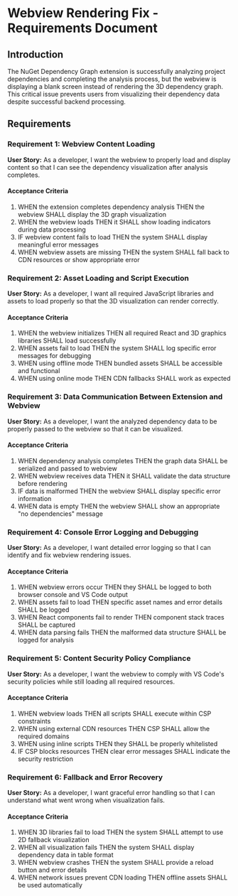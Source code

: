 # Webview Rendering Fix - Requirements Document

## Introduction

The NuGet Dependency Graph extension is successfully analyzing project dependencies and completing the analysis process, but the webview is displaying a blank screen instead of rendering the 3D dependency graph. This critical issue prevents users from visualizing their dependency data despite successful backend processing.

## Requirements

### Requirement 1: Webview Content Loading

**User Story:** As a developer, I want the webview to properly load and display content so that I can see the dependency visualization after analysis completes.

#### Acceptance Criteria

1. WHEN the extension completes dependency analysis THEN the webview SHALL display the 3D graph visualization
2. WHEN the webview loads THEN it SHALL show loading indicators during data processing
3. IF webview content fails to load THEN the system SHALL display meaningful error messages
4. WHEN webview assets are missing THEN the system SHALL fall back to CDN resources or show appropriate error

### Requirement 2: Asset Loading and Script Execution

**User Story:** As a developer, I want all required JavaScript libraries and assets to load properly so that the 3D visualization can render correctly.

#### Acceptance Criteria

1. WHEN the webview initializes THEN all required React and 3D graphics libraries SHALL load successfully
2. WHEN assets fail to load THEN the system SHALL log specific error messages for debugging
3. WHEN using offline mode THEN bundled assets SHALL be accessible and functional
4. WHEN using online mode THEN CDN fallbacks SHALL work as expected

### Requirement 3: Data Communication Between Extension and Webview

**User Story:** As a developer, I want the analyzed dependency data to be properly passed to the webview so that it can be visualized.

#### Acceptance Criteria

1. WHEN dependency analysis completes THEN the graph data SHALL be serialized and passed to webview
2. WHEN webview receives data THEN it SHALL validate the data structure before rendering
3. IF data is malformed THEN the webview SHALL display specific error information
4. WHEN data is empty THEN the webview SHALL show an appropriate "no dependencies" message

### Requirement 4: Console Error Logging and Debugging

**User Story:** As a developer, I want detailed error logging so that I can identify and fix webview rendering issues.

#### Acceptance Criteria

1. WHEN webview errors occur THEN they SHALL be logged to both browser console and VS Code output
2. WHEN assets fail to load THEN specific asset names and error details SHALL be logged
3. WHEN React components fail to render THEN component stack traces SHALL be captured
4. WHEN data parsing fails THEN the malformed data structure SHALL be logged for analysis

### Requirement 5: Content Security Policy Compliance

**User Story:** As a developer, I want the webview to comply with VS Code's security policies while still loading all required resources.

#### Acceptance Criteria

1. WHEN webview loads THEN all scripts SHALL execute within CSP constraints
2. WHEN using external CDN resources THEN CSP SHALL allow the required domains
3. WHEN using inline scripts THEN they SHALL be properly whitelisted
4. IF CSP blocks resources THEN clear error messages SHALL indicate the security restriction

### Requirement 6: Fallback and Error Recovery

**User Story:** As a developer, I want graceful error handling so that I can understand what went wrong when visualization fails.

#### Acceptance Criteria

1. WHEN 3D libraries fail to load THEN the system SHALL attempt to use 2D fallback visualization
2. WHEN all visualization fails THEN the system SHALL display dependency data in table format
3. WHEN webview crashes THEN the system SHALL provide a reload button and error details
4. WHEN network issues prevent CDN loading THEN offline assets SHALL be used automatically

